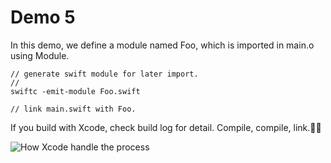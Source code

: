 # Demo 5


In this demo, we define a module named Foo, which is imported in main.o using Module.

``` Shell
// generate swift module for later import.
// 
swiftc -emit-module Foo.swift

// link main.swift with Foo.

```


If you build with Xcode, check build log for detail. Compile, compile, link.🤦‍♂️

![How Xcode handle the process](https://ws2.sinaimg.cn/large/006tNc79ly1g2gna0lsg8j316m094jsx.jpg)
